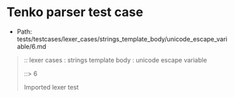 # Tenko parser test case

- Path: tests/testcases/lexer_cases/strings_template_body/unicode_escape_variable/6.md

> :: lexer cases : strings template body : unicode escape variable
>
> ::> 6
>
> Imported lexer test
>
> <template body> It is a Syntax Error if the MV of HexDigits > 1114111.

## FAIL

## Input

`````js
`${"-->"}\u{110000}${"<--"}`
`````

## Output

_Note: the whole output block is auto-generated. Manual changes will be overwritten!_

Below follow outputs in four parsing modes: sloppy mode, strict mode script goal, module goal, web compat mode (always sloppy).

Note that the output parts are auto-generated by the test runner to reflect actual result.

### Sloppy mode

Parsed with script goal and as if the code did not start with strict mode header.

`````
throws: Parser error!
  Template contained an illegal escape, these are only allowed in _tagged_ templates in >=ES2018

`${"-->"}\u{110000}${"<--"}`
        ^^^^^^^^^^^^^------- error
`````

### Strict mode

Parsed with script goal but as if it was starting with `"use strict"` at the top.

_Output same as sloppy mode._

### Module goal

Parsed with the module goal.

_Output same as sloppy mode._

### Web compat mode

Parsed in sloppy script mode but with the web compat flag enabled.

_Output same as sloppy mode._
